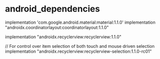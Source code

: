 # android_dependencies
  
  implementation 'com.google.android.material:material:1.1.0'
  implementation "androidx.coordinatorlayout:coordinatorlayout:1.1.0"
  
  implementation "androidx.recyclerview:recyclerview:1.1.0"
  
  // For control over item selection of both touch and mouse driven selection
  implementation "androidx.recyclerview:recyclerview-selection:1.1.0-rc01"
